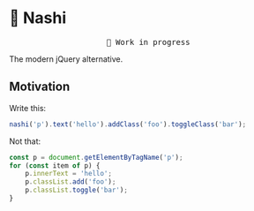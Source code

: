 # 🍐 Nashi

<pre align="center">🚧 Work in progress</pre>

The modern jQuery alternative.

## Motivation

Write this:

```ts
nashi('p').text('hello').addClass('foo').toggleClass('bar');
```

Not that:

```ts
const p = document.getElementByTagName('p');
for (const item of p) {
    p.innerText = 'hello';
    p.classList.add('foo');
    p.classList.toggle('bar');
}
```
